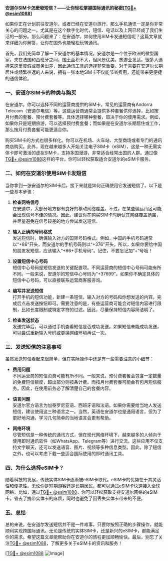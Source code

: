 **安道尔SIM卡怎麽發短信？——让你轻松掌握国际通讯的秘密[[TG💪+ @esim1088](https://t.me/s/esim1088)]**

如果你正在计划前往安道尔，或者已经在安道尔旅行，那么手机通讯一定是你非常关心的问题之一。尤其是在这个数字化时代，短信、电话以及上网已经成了我们生活的一部分。那么问题来了：在安道尔，如何使用SIM卡发送短信呢？这篇文章就来详细为你解答，让你在国外也能轻松玩转通讯。

首先，我们先简单了解一下安道尔的基本情况。安道尔是一个位于欧洲的微型国家，夹在法国和西班牙之间，国土面积不大，但风景优美，旅游业发达。很多人选择来这里度假或商务出差，因此通讯工具的选择非常重要。对于需要在安道尔长期居住或频繁往返的人来说，拥有一张本地SIM卡不仅能节省费用，还能带来更便捷的通信体验。

### **一、安道尔SIM卡的种类与购买**

在安道尔，你可以选择不同的运营商提供的SIM卡。常见的运营商有Andorra Telecom（安道尔电信）等。这些运营商通常会提供多种套餐供你选择，比如按月付费的套餐、预付费套餐等。具体选择哪种套餐，取决于你的使用需求。例如，如果你只是短期旅游，可以选择预付费套餐；而如果是在安道尔长期居住或工作，那么按月付费套餐可能更适合你。

购买SIM卡的方式也很多样化。你可以在机场、火车站、大型商场或者专门的通讯商店购买。此外，现在越来越多人开始关注电子SIM卡（eSIM），这是一种无需实体卡即可激活的虚拟SIM卡，支持多国漫游，非常适合经常出国的人群。通过像[TG💪+ @esim1088](https://t.me/s/esim1088)这样的平台，你可以轻松获取适合安道尔的eSIM卡服务。

### **二、如何在安道尔使用SIM卡发短信**

当你拿到一张安道尔的SIM卡后，接下来就是如何正确使用它发送短信了。以下是一些基本步骤：

1. **检查网络信号**  
   在安道尔，大部分地方都有良好的移动网络覆盖。不过，在某些偏远山区可能会出现信号不佳的情况。因此，建议你在购买SIM卡时确认其网络覆盖范围，并尽量避免在信号较差的地方尝试发送短信。

2. **输入正确的号码格式**  
   发送短信时，确保输入对方的国际号码格式。例如，中国的手机号码通常以“+86”开头，而安道尔的手机号码则以“+376”开头。所以，如果你要给中国的朋友发短信，应该输入“+86+手机号码”。记住，不要忘记加“+”号哦！

3. **设置短信中心号码**  
   短信中心号码是短信发送的关键配置项。不同运营商的短信中心号码可能有所不同。一般来说，安道尔的短信中心号码为“+37699”。如果你不确定具体的短信中心号码，可以直接联系运营商客服咨询。

4. **编写并发送短信**  
   打开手机的短信功能，新建一条短信，输入对方的号码和你想发送的内容。完成后点击发送按钮即可。需要注意的是，有些运营商可能会对短信内容进行限制，比如长度限制或特定字符的过滤。因此，尽量保持短信内容简洁明了。

5. **检查发送状态**  
   发送完毕后，可以通过手机查看短信是否成功发送。如果短信未能成功发送，可以尝试重新输入号码或更换网络环境再试一次。

### **三、发送短信的注意事项**

虽然发送短信看起来很简单，但在实际操作中还是有一些需要注意的小细节：

- **费用问题**  
  不同运营商的短信资费可能有所不同。一般来说，预付费套餐会包含一定数量的免费短信额度，超出部分则按条计费。而按月付费套餐可能会有包月短信服务。因此，在使用前务必了解清楚自己的套餐内容。

- **语言问题**  
  安道尔官方语言为加泰罗尼亚语、西班牙语和法语。如果你需要给当地人发送短信，建议使用这三种语言之一。当然，英语在安道尔也是通用语言，但为了更好地沟通，学习几句简单的当地语言会更有帮助。

- **网络环境**  
  尽管短信是一种传统的通讯方式，但在现代网络环境下，越来越多的人倾向于使用即时通讯软件（如WhatsApp、Telegram等）进行交流。这些应用不仅支持文字聊天，还可以发送语音、图片、视频等多种信息类型。因此，除了短信之外，也可以考虑下载一些适合国际使用的即时通讯工具。

### **四、为什么选择eSIM卡？**

随着科技的发展，传统实体SIM卡逐渐被eSIM卡取代。eSIM卡的优势在于其灵活性和便携性。无论你是短期游客还是长期居民，都可以通过eSIM卡快速接入全球网络。比如，通过[TG💪+ @esim1088](https://t.me/s/esim1088)，你可以轻松获取支持安道尔网络的eSIM卡，省去了携带实体卡的麻烦，同时也避免了因丢失实体卡带来的不便。

### **五、总结**

总的来说，在安道尔发送短信并不是一件难事，只要你按照正确的步骤操作，就能顺利实现跨国际通讯。无论是传统的实体SIM卡，还是新兴的eSIM卡，都能满足你的需求。希望这篇文章能帮助你在安道尔的旅程更加顺畅愉快。最后，别忘了关注[TG💪+ @esim1088](https://t.me/s/esim1088)，了解更多关于eSIM卡的资讯和服务！

[[TG💪+ @esim1088](https://t.me/s/esim1088) ![Image](https://i.postimg.cc/4NQfJmqS/Snipaste-2025-05-13-00-14-12.png)]